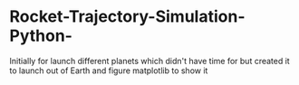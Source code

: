 # Rocket-Trajectory-Simulation-Python-

Initially for launch different planets which didn't have time for but created it to launch out of Earth and figure matplotlib to show it 
